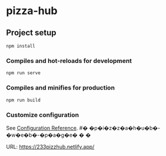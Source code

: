 # pizza-hub

## Project setup
```
npm install
```

### Compiles and hot-reloads for development
```
npm run serve
```

### Compiles and minifies for production
```
npm run build
```

### Customize configuration
See [Configuration Reference](https://cli.vuejs.org/config/).
#� �p�i�z�z�a�h�u�b�-�w�e�b�-�p�a�g�e�
�
�


URL: https://233pizzhub.netlify.app/
